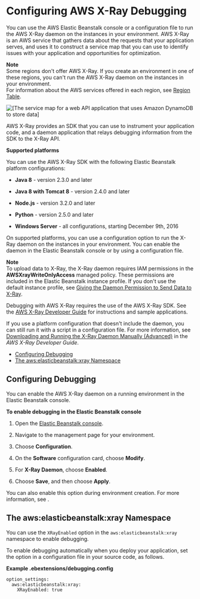 # Configuring AWS X\-Ray Debugging<a name="environment-configuration-debugging"></a>

You can use the AWS Elastic Beanstalk console or a configuration file to run the AWS X\-Ray daemon on the instances in your environment\. AWS X\-Ray is an AWS service that gathers data about the requests that your application serves, and uses it to construct a service map that you can use to identify issues with your application and opportunities for optimization\.

**Note**  
Some regions don't offer AWS X\-Ray\. If you create an environment in one of these regions, you can't run the AWS X\-Ray daemon on the instances in your environment\.  
For information about the AWS services offered in each region, see [Region Table](https://aws.amazon.com/about-aws/global-infrastructure/regional-product-services/)\.

![\[The service map for a web API application that uses Amazon DynamoDB to store data\]](http://docs.aws.amazon.com/elasticbeanstalk/latest/dg/images/scorekeep-servicemap.png)

AWS X\-Ray provides an SDK that you can use to instrument your application code, and a daemon application that relays debugging information from the SDK to the X\-Ray API\.

**Supported platforms**

You can use the AWS X\-Ray SDK with the following Elastic Beanstalk platform configurations:

+ **Java 8** \- version 2\.3\.0 and later

+ **Java 8 with Tomcat 8** \- version 2\.4\.0 and later

+ **Node\.js** \- version 3\.2\.0 and later

+ **Python** \- version 2\.5\.0 and later

+ **Windows Server** \- all configurations, starting December 9th, 2016

On supported platforms, you can use a configuration option to run the X\-Ray daemon on the instances in your environment\. You can enable the daemon in the Elastic Beanstalk console or by using a configuration file\.

**Note**  
To upload data to X\-Ray, the X\-Ray daemon requires IAM permissions in the **AWSXrayWriteOnlyAccess** managed policy\. These permissions are included in the Elastic Beanstalk instance profile\. If you don't use the default instance profile, see [Giving the Daemon Permission to Send Data to X\-Ray](http://docs.aws.amazon.com/xray/latest/devguide/xray-daemon.html#xray-daemon-permissions)\.

Debugging with AWS X\-Ray requires the use of the AWS X\-Ray SDK\. See the [AWS X\-Ray Developer Guide](http://docs.aws.amazon.com//xray/latest/devguide/xray-gettingstarted.html) for instructions and sample applications\.

If you use a platform configuration that doesn't include the daemon, you can still run it with a script in a configuration file\. For more information, see [ Downloading and Running the X\-Ray Daemon Manually \(Advanced\)](http://docs.aws.amazon.com//xray/latest/devguide/xray-daemon-beanstalk.html#xray-daemon-beanstalk-manual) in the *AWS X\-Ray Developer Guide*\.


+ [Configuring Debugging](#environment-configuration-debugging-console)
+ [The aws:elasticbeanstalk:xray Namespace](#environment-configuration-debugging-namespace)

## Configuring Debugging<a name="environment-configuration-debugging-console"></a>

You can enable the AWS X\-Ray daemon on a running environment in the Elastic Beanstalk console\.

**To enable debugging in the Elastic Beanstalk console**

1. Open the [Elastic Beanstalk console](https://console.aws.amazon.com/elasticbeanstalk)\.

1. Navigate to the management page for your environment\.

1. Choose **Configuration**\.

1. On the **Software** configuration card, choose **Modify**\.

1. For **X\-Ray Daemon**, choose **Enabled**\.

1. Choose **Save**, and then choose **Apply**\.

You can also enable this option during environment creation\. For more information, see \.

## The aws:elasticbeanstalk:xray Namespace<a name="environment-configuration-debugging-namespace"></a>

You can use the `XRayEnabled` option in the `aws:elasticbeanstalk:xray` namespace to enable debugging\.

To enable debugging automatically when you deploy your application, set the option in a configuration file in your source code, as follows\.

**Example \.ebextensions/debugging\.config**  

```
option_settings:
  aws:elasticbeanstalk:xray:
    XRayEnabled: true
```
